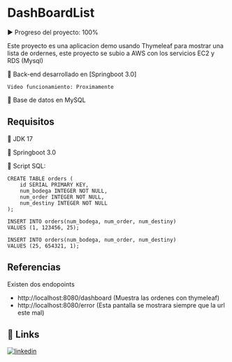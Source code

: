 
# DashBoardList

▶️ Progreso del proyecto: 100%

Este proyecto es una aplicacion demo usando Thymeleaf para mostrar una lista de ordernes, este proyecto se subio a AWS con los servicios EC2 y RDS (Mysql)

🔧 Back-end desarrollado en [Springboot 3.0]

    Video funcionamiento: Proximamente

🔧 Base de datos en MySQL






## Requisitos

📏 JDK 17

📏 Springboot 3.0

📏 Script SQL:

```
CREATE TABLE orders (
    id SERIAL PRIMARY KEY,
    num_bodega INTEGER NOT NULL,
    num_order INTEGER NOT NULL,
    num_destiny INTEGER NOT NULL
);
```

```
INSERT INTO orders(num_bodega, num_order, num_destiny)
VALUES (1, 123456, 25);

INSERT INTO orders(num_bodega, num_order, num_destiny)
VALUES (25, 654321, 1);
```




## Referencias

Existen dos endopoints

- http://localhost:8080/dashboard (Muestra las ordenes con thymeleaf)
- http://localhost:8080/error (Esta pantalla se mostrara siempre que la url este mal)



## 🔗 Links

[![linkedin](https://img.shields.io/badge/linkedin-0A66C2?style=for-the-badge&logo=linkedin&logoColor=white)](https://www.linkedin.com/in/aldo-isaias-becerra-campos-591621200/)


